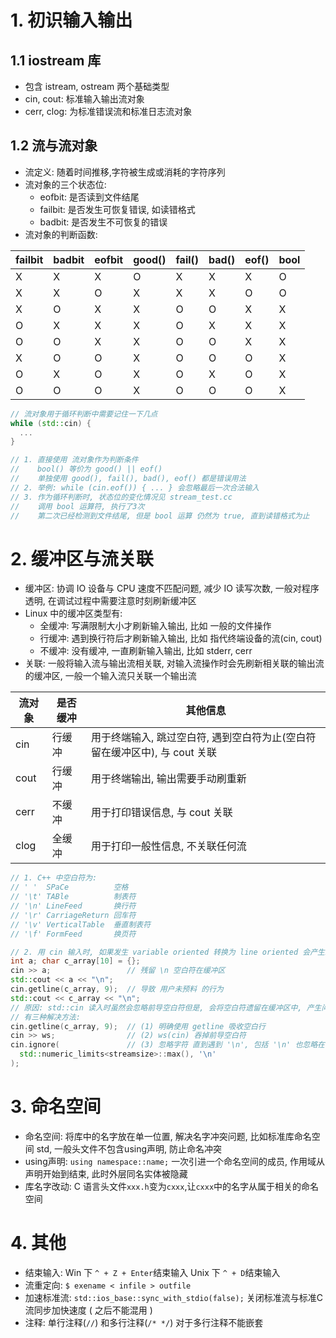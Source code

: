 # 1. 初识输入输出
## 1.1 iostream 库
- 包含 istream, ostream 两个基础类型
- cin, cout: 标准输入输出流对象
- cerr, clog: 为标准错误流和标准日志流对象
## 1.2 流与流对象
- 流定义: 随着时间推移,字符被生成或消耗的字符序列
- 流对象的三个状态位: 
  - eofbit: 是否读到文件结尾
  - failbit: 是否发生可恢复错误, 如读错格式
  - badbit: 是否发生不可恢复的错误
- 流对象的判断函数: 

| failbit | badbit | eofbit | good() | fail() | bad() | eof() | bool |
|---|---|---|---|---|---|---|---|
| X | X | X | O | X | X | X | O |
| X | X | O | X | X | X | O | O |
| X | O | X | X | O | O | X | X |
| O | X | X | X | O | X | X | X |
| O | O | X | X | O | O | X | X |
| X | O | O | X | O | O | O | X |
| O | X | O | X | O | X | O | X |
| O | O | O | X | O | O | O | X |

```c++
// 流对象用于循环判断中需要记住一下几点
while (std::cin) {
  ...
}

// 1. 直接使用 流对象作为判断条件
//    bool() 等价为 good() || eof()
//    单独使用 good(), fail(), bad(), eof() 都是错误用法
// 2. 举例: while (cin.eof()) { ... } 会忽略最后一次合法输入
// 3. 作为循环判断时, 状态位的变化情况见 stream_test.cc
//    调用 bool 运算符, 执行了3次
//    第二次已经检测到文件结尾, 但是 bool 运算 仍然为 true, 直到读错格式为止
```

# 2. 缓冲区与流关联
- 缓冲区: 协调 IO 设备与 CPU 速度不匹配问题, 减少 IO 读写次数, 一般对程序透明, 在调试过程中需要注意时刻刷新缓冲区
- Linux 中的缓冲区类型有: 
  - 全缓冲: 写满限制大小才刷新输入输出, 比如 一般的文件操作
  - 行缓冲: 遇到换行符后才刷新输入输出, 比如 指代终端设备的流(cin, cout)
  - 不缓冲: 没有缓冲, 一直刷新输入输出, 比如 stderr, cerr
- 关联: 一般将输入流与输出流相关联, 对输入流操作时会先刷新相关联的输出流的缓冲区, 一般一个输入流只关联一个输出流

|流对象|是否缓冲|其他信息|
|---|---|---|
|cin |行缓冲|用于终端输入, 跳过空白符, 遇到空白符为止(空白符留在缓冲区中), 与 cout 关联|
|cout|行缓冲|用于终端输出, 输出需要手动刷重新|
|cerr|不缓冲|用于打印错误信息, 与 cout 关联|
|clog|全缓冲|用于打印一般性信息, 不关联任何流|

```c++
// 1. C++ 中空白符为:  
// ' '  SPaCe          空格
// '\t' TABle          制表符
// '\n' LineFeed       换行符
// '\r' CarriageReturn 回车符
// '\v' VerticalTable  垂直制表符
// '\f' FormFeed       换页符

// 2. 用 cin 输入时, 如果发生 variable oriented 转换为 line oriented 会产生缓冲区遗留问题:
int a; char c_array[10] = {};
cin >> a;                 // 残留 \n 空白符在缓冲区
std::cout << a << "\n";
cin.getline(c_array, 9);  // 导致 用户未预料 的行为
std::cout << c_array << "\n";
// 原因: std::cin 读入时虽然会忽略前导空白符但是, 会将空白符遗留在缓冲区中, 产生问题
// 有三种解决方法:
cin.getline(c_array, 9);  // (1) 明确使用 getline 吸收空白行
cin >> ws;                // (2) ws(cin) 吞掉前导空白符
cin.ignore(               // (3) 忽略字符 直到遇到 '\n', 包括 '\n' 也忽略在内
  std::numeric_limits<streamsize>::max(), '\n'
);  
```

# 3. 命名空间
- 命名空间: 将库中的名字放在单一位置, 解决名字冲突问题, 比如标准库命名空间 std, 一般头文件不包含using声明, 防止命名冲突
- using声明: `using namespace::name;` 一次引进一个命名空间的成员, 作用域从声明开始到结束, 此时外层同名实体被隐藏
- 库名字改动: C 语言头文件`xxx.h`变为`cxxx`,让`cxxx`中的名字从属于相关的命名空间

# 4. 其他
- 结束输入: Win 下 `^ + Z + Enter`结束输入 Unix 下 `^ + D`结束输入 
- 流重定向: `$ exename < infile > outfile` 
- 加速标准流: `std::ios_base::sync_with_stdio(false);` 关闭标准流与标准C流同步加快速度 ( 之后不能混用 )
- 注释: 单行注释(`//`) 和多行注释(`/* */`)  对于多行注释不能嵌套